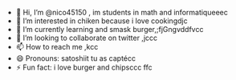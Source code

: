 - 👋 Hi, I’m @nico45150 , im students in math and informatiqueeec
- 👀 I’m interested in chiken because i love cookingdjc
- 🌱 I’m currently learning and smask burger,;fjGngvddfvcc
- 💞️ I’m looking to collaborate on twitter ,jccc
- 📫 How to reach me ,kcc
- 😄 Pronouns: satoshiit tu as captécc
- ⚡ Fun fact: i love burger and chipsccc
ffc
<!---
nico45150/nico45150 is a ✨ special ✨ repository because its `README.md` (this file) appears on your GitHub profile.
You can click the Preview link to take a look at your changes.
--->
